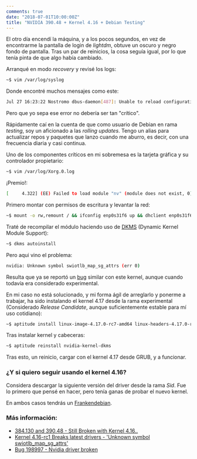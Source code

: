 ```yaml
---
comments: true
date: "2018-07-01T10:00:00Z"
title: "NVIDIA 390.48 + Kernel 4.16 + Debian Testing"
---
```


El otro día encendí la máquina, y a los pocos segundos, en vez de encontrarme la pantalla de login de _lightdm_, obtuve un oscuro y negro fondo de pantalla. Tras un par de reinicios, la cosa seguía igual, por lo que tenía pinta de que algo había cambiado.

Arranqué en modo _recovery_ y revisé los logs:

```bash
~$ vim /var/log/syslog
```
Donde encontré muchos mensajes como este:

```bash
Jul 27 16:23:22 Nostromo dbus-daemon[487]: Unable to reload configuration: Failed to open "/etc/dbus-1/system.conf": No such file or directory
```

Pero que yo sepa ese error no debería ser tan "crítico".

Rápidamente caí en la cuenta de que como usuario de Debian en rama _testing_, soy un aficionado a las _rolling updates_. Tengo un alias para actualizar repos y paquetes que lanzo cuando me aburro, es decir, con una frecuencia diaria y casi continua.

Uno de los componentes críticos en mi sobremesa es la tarjeta gráfica y su controlador propietario:

```bash
~$ vim /var/log/Xorg.0.log
```
¡Premio!:

```bash
[     4.322] (EE) Failed to load module "nv" (module does not exist, 0)
```

Primero montar con permisos de escritura y levantar la red:

```bash
~$ mount -o rw,remount / && ifconfig enp0s31f6 up && dhclient enp0s31f6
```

Traté de recompilar el módulo haciendo uso de [DKMS](https://es.wikipedia.org/wiki/Dynamic_Kernel_Module_Support) (Dynamic Kernel Module Support):

```bash
~$ dkms autoinstall
```

Pero aqui vino el problema:

```bash
nvidia: Unknown symbol swiotlb_map_sg_attrs (err 0)
```

Resulta que ya se reportó un [bug](https://bugs.debian.org/cgi-bin/bugreport.cgi?bug=895429) similar con este kernel, aunque cuando todavía era considerado experimental.

En mi caso no está solucionado, y mi forma ágil de arreglarlo y ponerme a trabajar, ha sido instalando el kernel 4.17 desde la rama experimental (Considerado _Release Candidate_, aunque suficientemente estable para mí uso cotidiano):

```bash
~$ aptitude install linux-image-4.17.0-rc7-amd64 linux-headers-4.17.0-rc7-amd64
```

Tras instalar kernel y cabeceras:

```bash
~$ aptitude reinstall nvidia-kernel-dkms
```
Tras esto, un reinicio, cargar con el kernel 4.17 desde GRUB, y a funcionar.

### ¿Y si quiero seguir usando el kernel 4.16?
Considera descargar la siguiente versión del driver desde la rama _Sid_. Fue lo primero que pensé en hacer, pero tenía ganas de probar el nuevo kernel.

En ambos casos tendrás un [Frankendebian](https://wiki.debian.org/es/DontBreakDebian#No_haga_un_FrankenDebian).

### Más información:
* [384.130 and 390.48 - Still Broken with Kernel 4.16..](https://devtalk.nvidia.com/default/topic/1031672/linux/384-130-and-390-48-still-broken-with-kernel-4-16-/)
* [Kernel 4.16-rc1 Breaks latest drivers - 'Unknown symbol swiotlb_map_sg_attrs'](https://devtalk.nvidia.com/default/topic/1030082)
* [Bug 198997 - Nvidia driver broken ](https://bugzilla.kernel.org/show_bug.cgi?id=198997)
